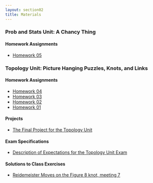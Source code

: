 ```yaml
---
layout: section02
title: Materials
---
```


### Prob and Stats Unit: A Chancy Thing

#### Homework Assignments

* [Homework 05]({{site.baseurl}}/probstats/homework1.pdf)




### Topology Unit: Picture Hanging Puzzles, Knots, and Links

#### Homework Assignments
<ul>
<li><a href="{{site.baseurl}}/topknots/homework04.pdf">Homework 04</a></li>
<li><a href="{{site.baseurl}}/topknots/homework03.pdf">Homework 03</a></li>
<li><a href="{{site.baseurl}}/topknots/homework02.pdf">Homework 02</a></li>
<li><a href="{{site.baseurl}}/topknots/homework01.pdf">Homework 01</a></li>
</ul>

#### Projects

* [The Final Project for the Topology Unit][proj]

[proj]: {{site.baseurl}}/topknots/Knot_Project.pdf

#### Exam Specifications

* [Description of Expectations for the Topology Unit Exam][exam]

[exam]: {{site.baseurl}}/topknots/topknots-examspecs.pdf

#### Solutions to Class Exercises
<ul>
<li><a href="{{site.baseurl}}/topknots/FigureEightKnot-ReidemeisterMoves.pdf">Reidemeister
Moves on the Figure 8 knot, meeting 7</a></li>
<ul>
